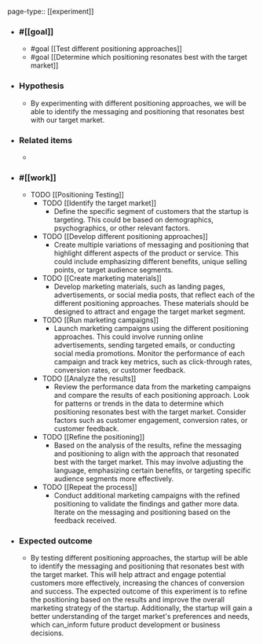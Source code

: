 page-type:: [[experiment]]



  - ### #[[goal]]
    - #goal [[Test different positioning approaches]]
    - #goal [[Determine which positioning resonates best with the target market]]
  - ### Hypothesis
    - By experimenting with different positioning approaches, we will be able to identify the messaging and positioning that resonates best with our target market.
  - ### Related items
    - 
  - ### #[[work]]
    - TODO [[Positioning Testing]]
      - TODO [[Identify the target market]]
        - Define the specific segment of customers that the startup is targeting. This could be based on demographics, psychographics, or other relevant factors.
      - TODO [[Develop different positioning approaches]]
        - Create multiple variations of messaging and positioning that highlight different aspects of the product or service. This could include emphasizing different benefits, unique selling points, or target audience segments.
      - TODO [[Create marketing materials]]
        - Develop marketing materials, such as landing pages, advertisements, or social media posts, that reflect each of the different positioning approaches. These materials should be designed to attract and engage the target market segment.
      - TODO [[Run marketing campaigns]]
        - Launch marketing campaigns using the different positioning approaches. This could involve running online advertisements, sending targeted emails, or conducting social media promotions. Monitor the performance of each campaign and track key metrics, such as click-through rates, conversion rates, or customer feedback.
      - TODO [[Analyze the results]]
        - Review the performance data from the marketing campaigns and compare the results of each positioning approach. Look for patterns or trends in the data to determine which positioning resonates best with the target market. Consider factors such as customer engagement, conversion rates, or customer feedback.
      - TODO [[Refine the positioning]]
        - Based on the analysis of the results, refine the messaging and positioning to align with the approach that resonated best with the target market. This may involve adjusting the language, emphasizing certain benefits, or targeting specific audience segments more effectively.
      - TODO [[Repeat the process]]
        - Conduct additional marketing campaigns with the refined positioning to validate the findings and gather more data. Iterate on the messaging and positioning based on the feedback received.
  - ### Expected outcome
    - By testing different positioning approaches, the startup will be able to identify the messaging and positioning that resonates best with the target market. This will help attract and engage potential customers more effectively, increasing the chances of conversion and success. The expected outcome of this experiment is to refine the positioning based on the results and improve the overall marketing strategy of the startup. Additionally, the startup will gain a better understanding of the target market's preferences and needs, which can_inform future product development or business decisions.

